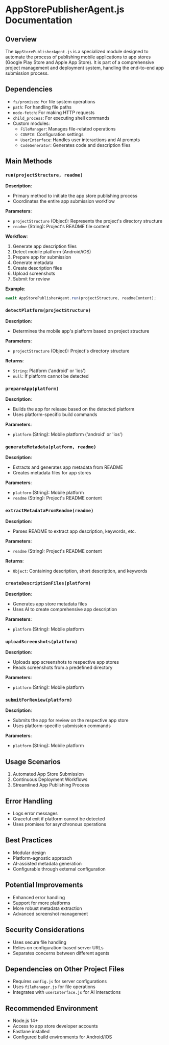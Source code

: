 # AppStorePublisherAgent.js Documentation

## Overview

The `AppStorePublisherAgent.js` is a specialized module designed to automate the process of publishing mobile applications to app stores (Google Play Store and Apple App Store). It is part of a comprehensive project management and deployment system, handling the end-to-end app submission process.

## Dependencies

-   `fs/promises`: For file system operations
-   `path`: For handling file paths
-   `node-fetch`: For making HTTP requests
-   `child_process`: For executing shell commands
-   Custom modules:
    -   `FileManager`: Manages file-related operations
    -   `CONFIG`: Configuration settings
    -   `UserInterface`: Handles user interactions and AI prompts
    -   `CodeGenerator`: Generates code and description files

## Main Methods

### `run(projectStructure, readme)`

**Description**:

-   Primary method to initiate the app store publishing process
-   Coordinates the entire app submission workflow

**Parameters**:

-   `projectStructure` (Object): Represents the project's directory structure
-   `readme` (String): Project's README file content

**Workflow**:

1. Generate app description files
2. Detect mobile platform (Android/iOS)
3. Prepare app for submission
4. Generate metadata
5. Create description files
6. Upload screenshots
7. Submit for review

**Example**:

```javascript
await AppStorePublisherAgent.run(projectStructure, readmeContent);
```

### `detectPlatform(projectStructure)`

**Description**:

-   Determines the mobile app's platform based on project structure

**Parameters**:

-   `projectStructure` (Object): Project's directory structure

**Returns**:

-   `String`: Platform ('android' or 'ios')
-   `null`: If platform cannot be detected

### `prepareApp(platform)`

**Description**:

-   Builds the app for release based on the detected platform
-   Uses platform-specific build commands

**Parameters**:

-   `platform` (String): Mobile platform ('android' or 'ios')

### `generateMetadata(platform, readme)`

**Description**:

-   Extracts and generates app metadata from README
-   Creates metadata files for app stores

**Parameters**:

-   `platform` (String): Mobile platform
-   `readme` (String): Project's README content

### `extractMetadataFromReadme(readme)`

**Description**:

-   Parses README to extract app description, keywords, etc.

**Parameters**:

-   `readme` (String): Project's README content

**Returns**:

-   `Object`: Containing description, short description, and keywords

### `createDescriptionFiles(platform)`

**Description**:

-   Generates app store metadata files
-   Uses AI to create comprehensive app description

**Parameters**:

-   `platform` (String): Mobile platform

### `uploadScreenshots(platform)`

**Description**:

-   Uploads app screenshots to respective app stores
-   Reads screenshots from a predefined directory

**Parameters**:

-   `platform` (String): Mobile platform

### `submitForReview(platform)`

**Description**:

-   Submits the app for review on the respective app store
-   Uses platform-specific submission commands

**Parameters**:

-   `platform` (String): Mobile platform

## Usage Scenarios

1. Automated App Store Submission
2. Continuous Deployment Workflows
3. Streamlined App Publishing Process

## Error Handling

-   Logs error messages
-   Graceful exit if platform cannot be detected
-   Uses promises for asynchronous operations

## Best Practices

-   Modular design
-   Platform-agnostic approach
-   AI-assisted metadata generation
-   Configurable through external configuration

## Potential Improvements

-   Enhanced error handling
-   Support for more platforms
-   More robust metadata extraction
-   Advanced screenshot management

## Security Considerations

-   Uses secure file handling
-   Relies on configuration-based server URLs
-   Separates concerns between different agents

## Dependencies on Other Project Files

-   Requires `config.js` for server configurations
-   Uses `fileManager.js` for file operations
-   Integrates with `userInterface.js` for AI interactions

## Recommended Environment

-   Node.js 14+
-   Access to app store developer accounts
-   Fastlane installed
-   Configured build environments for Android/iOS
